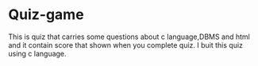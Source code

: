 # Quiz-game
This is quiz that carries some questions about c language,DBMS and html and it contain score that shown when you complete quiz. I buit this quiz using c language.
